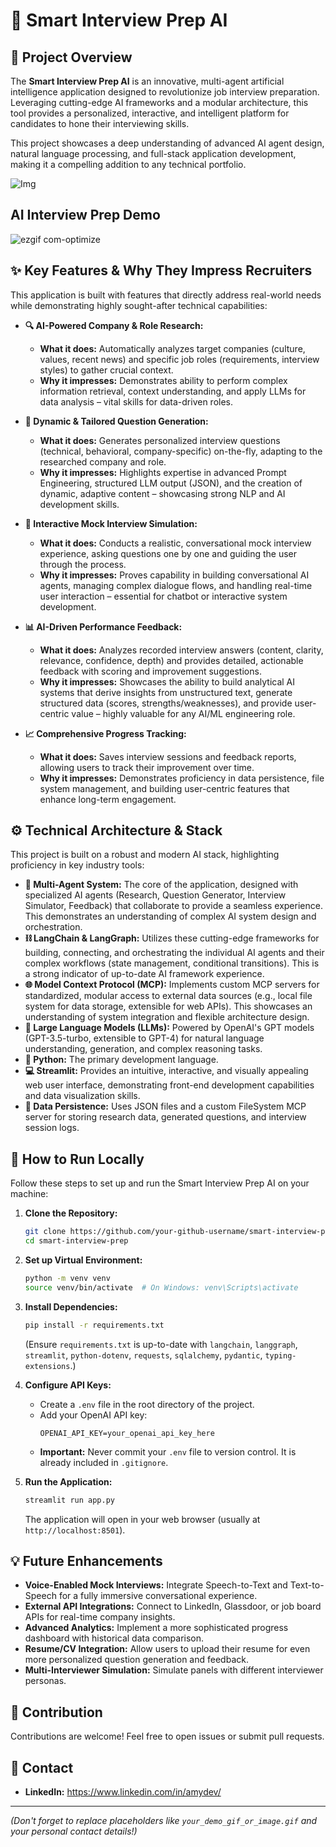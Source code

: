 # 🎯 Smart Interview Prep AI


## 🚀 Project Overview

The **Smart Interview Prep AI** is an innovative, multi-agent artificial intelligence application designed to revolutionize job interview preparation. Leveraging cutting-edge AI frameworks and a modular architecture, this tool provides a personalized, interactive, and intelligent platform for candidates to hone their interviewing skills.

This project showcases a deep understanding of advanced AI agent design, natural language processing, and full-stack application development, making it a compelling addition to any technical portfolio.

![Img](https://github.com/user-attachments/assets/2ce6adfa-83b6-4a2c-be1d-f212911a7429)

## AI Interview Prep Demo
![ezgif com-optimize](https://github.com/user-attachments/assets/24c8ddc2-ad82-4f0d-b206-d40291211bf9)


## ✨ Key Features & Why They Impress Recruiters

This application is built with features that directly address real-world needs while demonstrating highly sought-after technical capabilities:

*   **🔍 AI-Powered Company & Role Research:**
    *   **What it does:** Automatically analyzes target companies (culture, values, recent news) and specific job roles (requirements, interview styles) to gather crucial context.
    *   **Why it impresses:** Demonstrates ability to perform complex information retrieval, context understanding, and apply LLMs for data analysis – vital skills for data-driven roles.

*   **📝 Dynamic & Tailored Question Generation:**
    *   **What it does:** Generates personalized interview questions (technical, behavioral, company-specific) on-the-fly, adapting to the researched company and role.
    *   **Why it impresses:** Highlights expertise in advanced Prompt Engineering, structured LLM output (JSON), and the creation of dynamic, adaptive content – showcasing strong NLP and AI development skills.

*   **🎤 Interactive Mock Interview Simulation:**
    *   **What it does:** Conducts a realistic, conversational mock interview experience, asking questions one by one and guiding the user through the process.
    *   **Why it impresses:** Proves capability in building conversational AI agents, managing complex dialogue flows, and handling real-time user interaction – essential for chatbot or interactive system development.

*   **📊 AI-Driven Performance Feedback:**
    *   **What it does:** Analyzes recorded interview answers (content, clarity, relevance, confidence, depth) and provides detailed, actionable feedback with scoring and improvement suggestions.
    *   **Why it impresses:** Showcases the ability to build analytical AI systems that derive insights from unstructured text, generate structured data (scores, strengths/weaknesses), and provide user-centric value – highly valuable for any AI/ML engineering role.

*   **📈 Comprehensive Progress Tracking:**
    *   **What it does:** Saves interview sessions and feedback reports, allowing users to track their improvement over time.
    *   **Why it impresses:** Demonstrates proficiency in data persistence, file system management, and building user-centric features that enhance long-term engagement.

## ⚙️ Technical Architecture & Stack

This project is built on a robust and modern AI stack, highlighting proficiency in key industry tools:

*   **🤖 Multi-Agent System:** The core of the application, designed with specialized AI agents (Research, Question Generator, Interview Simulator, Feedback) that collaborate to provide a seamless experience. This demonstrates an understanding of complex AI system design and orchestration.
*   **⛓️ LangChain & LangGraph:** Utilizes these cutting-edge frameworks for building, connecting, and orchestrating the individual AI agents and their complex workflows (state management, conditional transitions). This is a strong indicator of up-to-date AI framework experience.
*   **🌐 Model Context Protocol (MCP):** Implements custom MCP servers for standardized, modular access to external data sources (e.g., local file system for data storage, extensible for web APIs). This showcases an understanding of system integration and flexible architecture design.
*   **🧠 Large Language Models (LLMs):** Powered by OpenAI's GPT models (GPT-3.5-turbo, extensible to GPT-4) for natural language understanding, generation, and complex reasoning tasks.
*   **🐍 Python:** The primary development language.
*   **💻 Streamlit:** Provides an intuitive, interactive, and visually appealing web user interface, demonstrating front-end development capabilities and data visualization skills.
*   **💾 Data Persistence:** Uses JSON files and a custom FileSystem MCP server for storing research data, generated questions, and interview session logs.

## 🚀 How to Run Locally

Follow these steps to set up and run the Smart Interview Prep AI on your machine:

1.  **Clone the Repository:**
    ```bash
    git clone https://github.com/your-github-username/smart-interview-prep.git
    cd smart-interview-prep
    ```

2.  **Set up Virtual Environment:**
    ```bash
    python -m venv venv
    source venv/bin/activate  # On Windows: venv\Scripts\activate
    ```

3.  **Install Dependencies:**
    ```bash
    pip install -r requirements.txt
    ```
    (Ensure `requirements.txt` is up-to-date with `langchain`, `langgraph`, `streamlit`, `python-dotenv`, `requests`, `sqlalchemy`, `pydantic`, `typing-extensions`.)

4.  **Configure API Keys:**
    *   Create a `.env` file in the root directory of the project.
    *   Add your OpenAI API key:
        ```
        OPENAI_API_KEY=your_openai_api_key_here
        ```
    *   **Important:** Never commit your `.env` file to version control. It is already included in `.gitignore`.

5.  **Run the Application:**
    ```bash
    streamlit run app.py
    ```
    The application will open in your web browser (usually at `http://localhost:8501`).

## 💡 Future Enhancements

*   **Voice-Enabled Mock Interviews:** Integrate Speech-to-Text and Text-to-Speech for a fully immersive conversational experience.
*   **External API Integrations:** Connect to LinkedIn, Glassdoor, or job board APIs for real-time company insights.
*   **Advanced Analytics:** Implement a more sophisticated progress dashboard with historical data comparison.
*   **Resume/CV Integration:** Allow users to upload their resume for even more personalized question generation and feedback.
*   **Multi-Interviewer Simulation:** Simulate panels with different interviewer personas.

## 🤝 Contribution

Contributions are welcome! Feel free to open issues or submit pull requests. 

## 📧 Contact
*   **LinkedIn:** https://www.linkedin.com/in/amydev/

---
*(Don't forget to replace placeholders like `your_demo_gif_or_image.gif` and your personal contact details!)*
```
